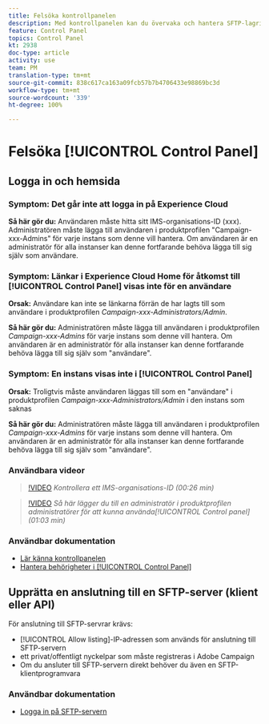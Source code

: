 ```yaml
---
title: Felsöka kontrollpanelen
description: Med kontrollpanelen kan du övervaka och hantera SFTP-lagringen per instans och tillåtslista IP-adresser.
feature: Control Panel
topics: Control Panel
kt: 2938
doc-type: article
activity: use
team: PM
translation-type: tm+mt
source-git-commit: 838c617ca163a09fcb57b7b4706433e98869bc3d
workflow-type: tm+mt
source-wordcount: '339'
ht-degree: 100%

---
```



# Felsöka [!UICONTROL Control Panel]

## Logga in och hemsida

### Symptom: Det går inte att logga in på Experience Cloud

**Så här gör du:**
Användaren måste hitta sitt IMS-organisations-ID (xxx). Administratören måste lägga till användaren i produktprofilen &quot;Campaign-xxx-Admins&quot; för varje instans som denne vill hantera. Om användaren är en administratör för alla instanser kan denne fortfarande behöva lägga till sig själv som användare.

### Symptom: Länkar i Experience Cloud Home för åtkomst till [!UICONTROL Control Panel] visas inte för en användare

**Orsak:**
Användare kan inte se länkarna förrän de har lagts till som användare i produktprofilen _Campaign-xxx-Administrators/Admin_.

**Så här gör du:**
Administratören måste lägga till användaren i produktprofilen _Campaign-xxx-Admins_ för varje instans som denne vill hantera. Om användaren är en administratör för alla instanser kan denne fortfarande behöva lägga till sig själv som &quot;användare&quot;.

### Symptom: En instans visas inte i [!UICONTROL Control Panel]

**Orsak:**
Troligtvis måste användaren läggas till som en &quot;användare&quot; i produktprofilen _Campaign-xxx-Administrators/Admin_ i den instans som saknas

**Så här gör du:**
Administratören måste lägga till användaren i produktprofilen _Campaign-xxx-Admins_ för varje instans som denne vill hantera. Om användaren är en administratör för alla instanser kan denne fortfarande behöva lägga till sig själv som &quot;användare&quot;.

### Användbara videor

>[!VIDEO](https://video.tv.adobe.com/v/27183?quality=12)
*Kontrollera ett IMS-organisations-ID (00:26 min)*

>[!VIDEO](https://video.tv.adobe.com/v/27147?quality=12)
*Så här lägger du till en administratör i produktprofilen administratörer för att kunna använda[!UICONTROL Control panel](01:03 min)*

### Användbar dokumentation

* [Lär känna kontrollpanelen](https://helpx.adobe.com/se/campaign/kb/control-panel-overview.html)
* [Hantera behörigheter i [!UICONTROL Control Panel]](https://helpx.adobe.com/se/campaign/kb/control-panel-access.html)

## Upprätta en anslutning till en SFTP-server (klient eller API)

För anslutning till SFTP-servrar krävs:

* [!UICONTROL Allow listing]-IP-adressen som används för anslutning till SFTP-servern
* ett privat/offentligt nyckelpar som måste registreras i Adobe Campaign
* Om du ansluter till SFTP-servern direkt behöver du även en SFTP-klientprogramvara

### Användbar dokumentation

* [Logga in på SFTP-servern](https://helpx.adobe.com/se/campaign/kb/control-panel-sftp.html#LoggingintoyourSFTPserver)

